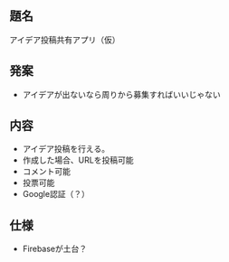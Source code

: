 ## 題名
アイデア投稿共有アプリ（仮）

## 発案
- アイデアが出ないなら周りから募集すればいいじゃない

## 内容
- アイデア投稿を行える。
- 作成した場合、URLを投稿可能
- コメント可能
- 投票可能
- Google認証（？）

## 仕様
- Firebaseが土台？
